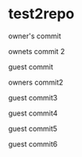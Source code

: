# test2repo


owner's commit

ownets commit 2

guest commit

owners commit2

guest commit3

guest commit4

guest commit5

guest commit6
